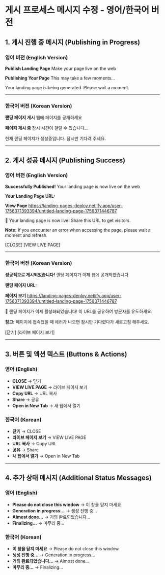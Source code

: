 # 게시 프로세스 메시지 수정 - 영어/한국어 버전

## 1. 게시 진행 중 메시지 (Publishing in Progress)

### 영어 버전 (English Version)

**Publish Landing Page**
Make your page live on the web

**Publishing Your Page**
This may take a few moments...

Your landing page is being generated.
Please wait a moment.

---

### 한국어 버전 (Korean Version)

**랜딩 페이지 게시**
웹에 페이지를 공개하세요

**페이지 게시 중**
잠시 시간이 걸릴 수 있습니다...

현재 랜딩 페이지가 생성중입니다.
잠시만 기다려 주세요.

---

## 2. 게시 성공 메시지 (Publishing Success)

### 영어 버전 (English Version)

**Successfully Published!**
Your landing page is now live on the web

**Your Landing Page URL:**

**View Page**
https://landing-pages-deploy.netlify.app/user-1756371393394/untitled-landing-page-1756371446787

🎉 Your landing page is now live! Share this URL to get visitors.

**Note:** If you encounter an error when accessing the page, please wait a moment and refresh.

[CLOSE] [VIEW LIVE PAGE]

---

### 한국어 버전 (Korean Version)

**성공적으로 게시되었습니다!**
랜딩 페이지가 이제 웹에 공개되었습니다

**랜딩 페이지 URL:**

**페이지 보기**
https://landing-pages-deploy.netlify.app/user-1756371393394/untitled-landing-page-1756371446787

🎉 랜딩 페이지가 이제 활성화되었습니다! 이 URL을 공유하여 방문자를 유도하세요.

**참고:** 페이지에 접속했을 때 에러가 나오면 잠시만 기다렸다가 새로고침 해주세요.

[닫기] [라이브 페이지 보기]

---

## 3. 버튼 및 액션 텍스트 (Buttons & Actions)

### 영어 (English)
- **CLOSE** → 닫기
- **VIEW LIVE PAGE** → 라이브 페이지 보기
- **Copy URL** → URL 복사
- **Share** → 공유
- **Open in New Tab** → 새 탭에서 열기

### 한국어 (Korean)
- **닫기** → CLOSE
- **라이브 페이지 보기** → VIEW LIVE PAGE
- **URL 복사** → Copy URL
- **공유** → Share
- **새 탭에서 열기** → Open in New Tab

---

## 4. 추가 상태 메시지 (Additional Status Messages)

### 영어 (English)
- **Please do not close this window** → 이 창을 닫지 마세요
- **Generation in progress...** → 생성 진행 중...
- **Almost done...** → 거의 완료되었습니다...
- **Finalizing...** → 마무리 중...

### 한국어 (Korean)
- **이 창을 닫지 마세요** → Please do not close this window
- **생성 진행 중...** → Generation in progress...
- **거의 완료되었습니다...** → Almost done...
- **마무리 중...** → Finalizing...
